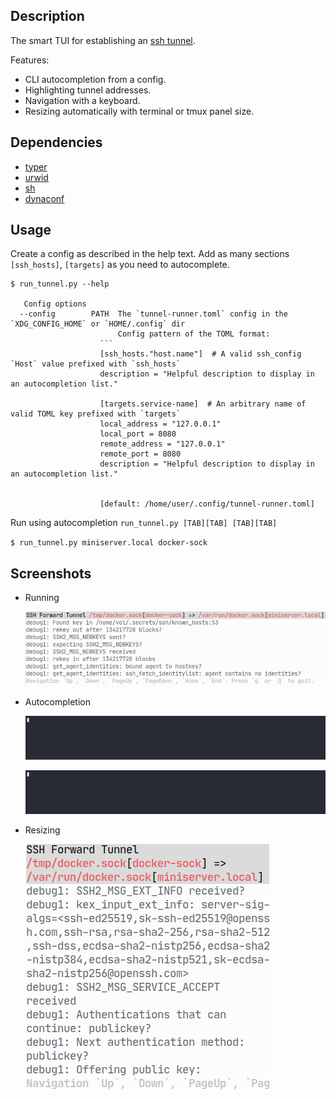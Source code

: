 ## Description

The smart TUI for establishing an [ssh tunnel](https://www.ssh.com/academy/ssh/tunneling-example#what-is-ssh-port-forwarding,-aka-ssh-tunneling?).

Features:

- CLI autocompletion from a config.
- Highlighting tunnel addresses.
- Navigation with a keyboard.
- Resizing automatically with terminal or tmux panel size.

## Dependencies

- [typer](https://github.com/tiangolo/typer)
- [urwid](https://github.com/urwid/urwid)
- [sh](https://github.com/amoffat/sh)
- [dynaconf](https://github.com/dynaconf/dynaconf)

## Usage

Create a config as described in the help text. Add as many sections `[ssh_hosts]`, `[targets]` as you need to autocomplete.

```
$ run_tunnel.py --help 

   Config options
  --config        PATH  The `tunnel-runner.toml` config in the `XDG_CONFIG_HOME` or `HOME/.config` dir
                        Config pattern of the TOML format:
                    ```
                    [ssh_hosts."host.name"]  # A valid ssh_config `Host` value prefixed with `ssh_hosts`
                    description = "Helpful description to display in an autocompletion list."
    
                    [targets.service-name]  # An arbitrary name of valid TOML key prefixed with `targets`
                    local_address = "127.0.0.1"
                    local_port = 8080
                    remote_address = "127.0.0.1"
                    remote_port = 8080
                    description = "Helpful description to display in an autocompletion list."
                    
                    
                    [default: /home/user/.config/tunnel-runner.toml]
```


Run using autocompletion `run_tunnel.py [TAB][TAB] [TAB][TAB]`

`$ run_tunnel.py miniserver.local docker-sock`


## Screenshots

- Running

  ![](demo-running.png)

- Autocompletion

  ![](autocomplete-host.gif)

  ![](autocomplete-target.gif)

- Resizing

  ![](demo-resizing.png)
